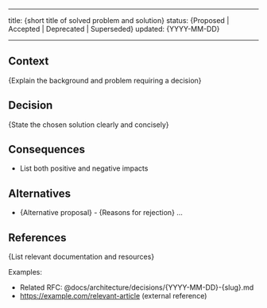 <!--
LLM Instructions for Creating ADR from This Template:

1. FILE CREATION:
   - Create new file at: `docs/architecture/decisions/{YYYY-MM-DD}-{slug}.md`
   - Format: YYYY-MM-DD = (date +%Y-%m-%d), slug = lowercase-hyphenated-title
   - Example: `docs/architecture/decisions/2024-03-15-database-selection.md`

2. TEMPLATE USAGE:
   - Copy entire template content EXCEPT this instruction block
   - Replace all placeholder values (e.g., {TITLE}, {STATUS}, etc.)
   - Ensure all sections are completed with relevant information

3. CONTENT GUIDELINES:
   - Title: Brief problem statement and solution (e.g., "Use PostgreSQL for Primary Database")
   - Status: Must be one of: Proposed, Accepted, Deprecated, Superseded
   - Context: Explain the background and problem requiring a decision
   - Decision: State the chosen solution clearly and concisely
   - Consequences: List both positive and negative impacts
   - Alternatives: Document other options that were considered
   - References: Use "@" prefix for internal repo links (e.g., @docs/readme.md)

4. LANGUAGE & FORMATTING:
   - Write ALL content in English (including placeholders)
   - Use "@" notation for referencing documents within this repository
   - Use standard URLs for external references
   - Maintain consistent markdown formatting

5. IMPORTANT:
   - Remove this entire instruction comment block from the new file
   - Use present tense for decisions ("We will use..." not "We used...")
   - Ensure all placeholder text is replaced with actual content
-->

---

title: {short title of solved problem and solution}
status: {Proposed | Accepted | Deprecated | Superseded}
updated: {YYYY-MM-DD}

---

## Context

{Explain the background and problem requiring a decision}

## Decision

{State the chosen solution clearly and concisely}

## Consequences

- List both positive and negative impacts

## Alternatives

- {Alternative proposal} - {Reasons for rejection}
  ...

## References

{List relevant documentation and resources}

Examples:

- Related RFC: @docs/architecture/decisions/{YYYY-MM-DD}-{slug}.md
- https://example.com/relevant-article (external reference)
